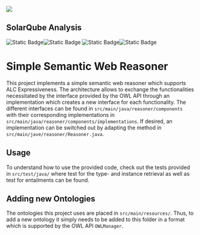 ![](https://img.shields.io/badge/Java-ED8B00?style=for-the-badge&logo=openjdk&logoColor=white)
## SolarQube Analysis
![Static Badge](https://img.shields.io/badge/Maintainability-A-Green)![Static Badge](https://img.shields.io/badge/Duplications-2.6%25-Green)
![Static Badge](https://img.shields.io/badge/Reliability-A-Green)![Static Badge](https://img.shields.io/badge/Coverage-56%25-blue)

# Simple Semantic Web Reasoner
This project implements a simple semantic web reasoner which supports ALC Expressiveness.
The architecture allows to exchange the functionalities necessitated by the interface provided by the OWL API
through an implementation which creates a new interface for each functionality.
The different interfaces can be found in 
`src/main/java/reasoner/components` with their corresponding implementations in 
`src/main/java/reasoner/components/implementations`. If desired, an implementation can be switched out by adapting the 
method in `src/main/jave/reasoner/Reasoner.java`.

## Usage 
To understand how to use the provided code, check out the tests provided in 
`src/test/java/` where test for the type- and instance retrieval as well as test for 
entailments can be found.

## Adding new Ontologies
The ontologies this project uses are placed in `src/main/resources/`. Thus, to add a new ontology it simply needs to be
added to this folder in a format which is supported by the OWL API `OWLManager`.